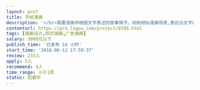 ```yaml
---                
layout: post       
title: 手绘漫画           
description: '</br>需要漫画师根据文字表述的故事情节，绘制相似漫画场景,表达出文字内容。具体的展示效果及美术风格设计，偏简单、大方。</br>'     
contenturl: https://pro.lagou.com/project/8398.html      
tags: [插画设计,网页插画,广告插画]            
salary: 3000元以下          
publish_time: '已发布 14 小时'         
start_time: '2018-06-12 17:59:37'           
review: 233人                   
apply: 5人                   
recommend: 4人                   
time_range: 小于1周              
status: 招募中                  
---                 
```

